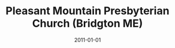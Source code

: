 ---
date: &id001 2011-01-01
end_date: null
location:
  address: 30 North High Street (Rte. 302)
  city: Bridgton
  state: ME
minister:
- end: 2015-01-01
  name: Tim R. Beauchamp
  start: 2011-01-01
  type: Organizing Pastor
ministers:
- Tim R. Beauchamp
name: Pleasant Mountain Presbyterian Church
names:
- end: null
  name: Pleasant Mountain Presbyterian Church
  start: 2011-01-01
origination_date: *id001
raw_data: "ME\nBridgton\nPleasant Mountain Presbyterian Church  (2011\u2013 )\n30\
  \ North High Street (Rte. 302)\nOrg. Pastor: Tim R. Beauchamp, 2011\u201315"
received_from: null
states:
- ME
status:
  active: true
  end_date: null
  reason: null
  received_from: null
  withdrawal_to: null
title: Pleasant Mountain Presbyterian Church (Bridgton ME)
year_established:
- 2011

---